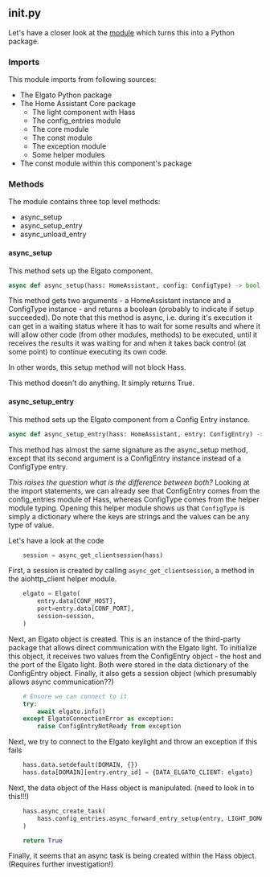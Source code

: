 ## __init.py__

Let's have a closer look at the [module](https://github.com/home-assistant/core/blob/dev/homeassistant/components/elgato/__init__.py) which turns this into a Python package.

### Imports
This module imports from following sources:
- The Elgato Python package 
- The Home Assistant Core package
    - The light component with Hass
    - The config_entries module
    - The core module
    - The const module
    - The exception module
    - Some helper modules
- The const module within this component's package

### Methods
The module contains three top level methods:
- async_setup
- async_setup_entry
- async_unload_entry

#### async_setup
This method sets up the Elgato component.

```python 
async def async_setup(hass: HomeAssistant, config: ConfigType) -> bool:
```
This method gets two arguments - a HomeAssistant instance and a ConfigType instance - and returns a boolean (probably to indicate if setup succeeded). Do note that this method is async, i.e. during it's execution it can get in a waiting status where it has to wait for some results and where it will allow other code (from other modules, methods) to be executed, until it receives the results it was waiting for and when it takes back control (at some point) to continue executing its own code. 

In other words, this setup method will not block Hass.

This method doesn't do anything. It simply returns True.

#### async_setup_entry
This method sets up the Elgato component from a Config Entry instance.

```python 
async def async_setup_entry(hass: HomeAssistant, entry: ConfigEntry) -> bool:
```

This method has almost the same signature as the async_setup method, except that its second argument is a ConfigEntry instance instead of a ConfigType entry. 

_This raises the question what is the difference between both?_ Looking at the import statements, we can already see that ConfigEntry comes from the config_entries module of Hass, whereas ConfigType comes from the helper module typing. Opening this helper module shows us that `ConfigType` is simply a dictionary where the keys are strings and the values can be any type of value.

Let's have a look at the code

```python
    session = async_get_clientsession(hass)
```

First, a session is created by calling `async_get_clientsession`, a method in the aiohttp_client helper module.

```python
    elgato = Elgato(
        entry.data[CONF_HOST],
        port=entry.data[CONF_PORT],
        session=session,
    )
```

Next, an Elgato object is created. This is an instance of the third-party package  that allows direct communication with the Elgato light. To initialize this object, it receives two values from the ConfigEntry object - the host and the port of the Elgato light. Both were stored in the data dictionary of the ConfigEntry object. Finally, it also gets a session object (which presumably allows async communication??)

```python
    # Ensure we can connect to it
    try:
        await elgato.info()
    except ElgatoConnectionError as exception:
        raise ConfigEntryNotReady from exception

```

Next, we try to connect to the Elgato keylight and throw an exception if this fails

```python
    hass.data.setdefault(DOMAIN, {})
    hass.data[DOMAIN][entry.entry_id] = {DATA_ELGATO_CLIENT: elgato}


```

Next, the data object of the Hass object is manipulated. (need to look in to this!!!)

```python
    hass.async_create_task(
        hass.config_entries.async_forward_entry_setup(entry, LIGHT_DOMAIN)
    )

    return True
```

Finally, it seems that an async task is being created within the Hass object. (Requires further investigation!)